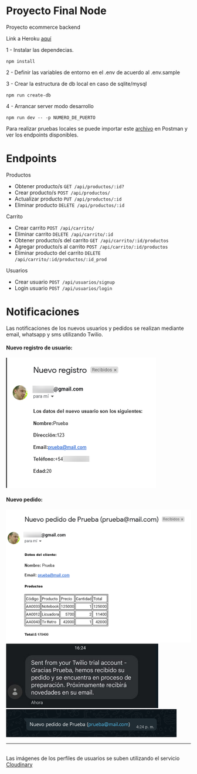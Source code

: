 # Proyecto Final Node

Proyecto ecommerce backend

Link a Heroku [aquí](https://coderhouse-node-final.herokuapp.com)

1 - Instalar las dependecias.
```
npm install
```
2 - Definir las variables de entorno en el .env de acuerdo al .env.sample

3 - Crear la estructura de db local en caso de sqlite/mysql
```
npm run create-db
```
4 - Arrancar server modo desarrollo
```
npm run dev -- -p NUMERO_DE_PUERTO
```

Para realizar pruebas locales se puede importar este [archivo](./postman_collection.json)  en Postman y ver los endpoints disponibles.

# Endpoints

Productos

- Obtener producto/s `GET /api/productos/:id?` 
- Crear producto/s `POST /api/productos/`
- Actualizar producto `PUT /api/productos/:id`
- Eliminar producto `DELETE /api/productos/:id`

Carrito

- Crear carrito `POST /api/carrito/`
- Eliminar carrito `DELETE /api/carrito/:id`
- Obtener producto/s del carrito `GET /api/carrito/:id/productos` 
- Agregar producto/s al carrito `POST /api/carrito/:id/productos` 
- Eliminar producto del carrito `DELETE /api/carrito/:id/productos/:id_prod` 

Usuarios

- Crear usuario `POST /api/usuarios/signup`
- Login usuario `POST /api/usuarios/login`


# Notificaciones

Las notificaciones de los nuevos usuarios y pedidos se realizan mediante email, whatsapp y sms utilizando Twilio.

#### Nuevo registro de usuario:

![Nuevo registro por email](./docs/email_notification.png "Notificación Nuevo registro")

#### Nuevo pedido:

![Nuevo pedido por email](./docs/email_order_notification.png "Notificación Nuevo pedido por email")
![Nuevo pedido por sms](./docs/sms_notification.png "Notificación Nuevo pedido por sms")
![Nuevo pedido por whatsapp](./docs/wa_notification.png "Notificación Nuevo pedido por whatsapp")

---
\
Las imágenes de los perfiles de usuarios se suben utilizando el servicio [Cloudinary](https://cloudinary.com)